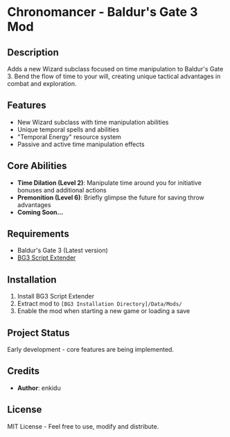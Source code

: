 # Chronomancer - Baldur's Gate 3 Mod

## Description
Adds a new Wizard subclass focused on time manipulation to Baldur's Gate 3. Bend the flow of time to your will, creating unique tactical advantages in combat and exploration.

## Features
- New Wizard subclass with time manipulation abilities
- Unique temporal spells and abilities
- "Temporal Energy" resource system
- Passive and active time manipulation effects

## Core Abilities
- **Time Dilation (Level 2)**: Manipulate time around you for initiative bonuses and additional actions
- **Premonition (Level 6)**: Briefly glimpse the future for saving throw advantages
- **Coming Soon...**

## Requirements
- Baldur's Gate 3 (Latest version)
- [BG3 Script Extender](https://github.com/Norbyte/bg3se)

## Installation
1. Install BG3 Script Extender
2. Extract mod to `[BG3 Installation Directory]/Data/Mods/`
3. Enable the mod when starting a new game or loading a save

## Project Status
Early development - core features are being implemented.

## Credits
- **Author**: enkidu

## License
MIT License - Feel free to use, modify and distribute.